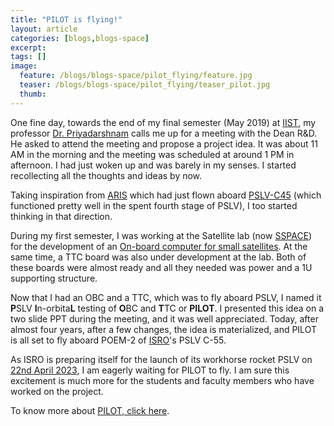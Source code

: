 ```yaml
---
title: "PILOT is flying!"
layout: article
categories: [blogs,blogs-space]
excerpt:
tags: []
image:
  feature: /blogs/blogs-space/pilot_flying/feature.jpg
  teaser: /blogs/blogs-space/pilot_flying/teaser_pilot.jpg
  thumb:
---
```



One fine day, towards the end of my final semester (May 2019) at [IIST](https://www.iist.ac.in/), my professor [Dr. Priyadarshnam](https://www.iist.ac.in/avionics/priyadarshnam) calls me up for a meeting with the Dean R&D. He asked to attend the meeting and propose a project idea. It was about 11 AM in the morning and the meeting was scheduled at around 1 PM in afternoon. I had just woken up and was barely in my senses. I started recollecting all the thoughts and ideas by now.

Taking inspiration from [ARIS](https://www.iist.ac.in/aris) which had just flown aboard [PSLV-C45](https://www.isro.gov.in/mission_PSLV_C45.html) (which functioned pretty well in the spent fourth stage of PSLV), I too started thinking in that direction. 

During my first semester, I was working at the Satellite lab (now [SSPACE](https://www.iist.ac.in/sspace)) for the development of an [On-board computer for small satellites](https://sanidhyavijaywat.co.in/projects/IIST-OBC/). At the same time, a TTC board was also under development at the lab. Both of these boards were almost ready and all they needed was power and a 1U supporting structure.

Now that I had an OBC and a TTC, which was to fly aboard PSLV, I named it **P**SLV **I**n-orbita**L** testing of **O**BC and **T**TC or **PILOT**.
I presented this idea on a two slide PPT during the meeting, and it was well appreciated. Today, after almost four years, after a few changes, the idea is materialized, and PILOT is all set to fly aboard POEM-2 of [ISRO](https://www.isro.gov.in/)'s PSLV C-55.

As ISRO is preparing itself for the launch of its workhorse rocket PSLV on [22nd April 2023](https://timesofindia.indiatimes.com/india/with-pslv-c55-mission-isro-uses-new-rocket-integration-technique-to-cut-time/articleshow/99446716.cms?from=mdr), I am eagerly waiting for PILOT to fly. I am sure this excitement is much more for the students and faculty members who have worked on the project.

To know more about [PILOT, click here](https://sanidhyavijaywat.co.in/projects/PILOT/).
